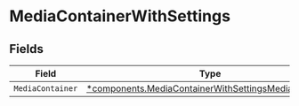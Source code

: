 # MediaContainerWithSettings


## Fields

| Field                                                                                                                       | Type                                                                                                                        | Required                                                                                                                    | Description                                                                                                                 |
| --------------------------------------------------------------------------------------------------------------------------- | --------------------------------------------------------------------------------------------------------------------------- | --------------------------------------------------------------------------------------------------------------------------- | --------------------------------------------------------------------------------------------------------------------------- |
| `MediaContainer`                                                                                                            | [*components.MediaContainerWithSettingsMediaContainer](../../models/components/mediacontainerwithsettingsmediacontainer.md) | :heavy_minus_sign:                                                                                                          | N/A                                                                                                                         |
